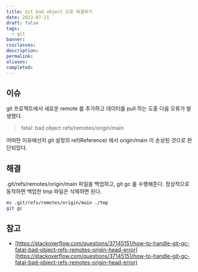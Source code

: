 ```yaml
---
title: Git bad object 오류 해결하기
date: 2023-07-21
draft: false
tags:
  - git
banner: 
cssclasses: 
description: 
permalink: 
aliases: 
completed:
---
```

## 이슈

git 프로젝트에서 새로운 remote 를 추가하고 데이터를 pull 하는 도중 다음 오류가 발생했다.

> fatal: bad object refs/remotes/origin/main

어떠한 이유에선지 git 설정의 ref(Reference) 에서 origin/main 이 손상된 것으로 판단되었다.

  

## 해결

.git/refs/remotes/origin/main 파일을 백업하고, git gc 를 수행해준다. 정상적으로 동작하면 백업한 tmp 파일은 삭제하면 된다.

```bash
mv .git/refs/remotes/origin/main ./tmp
git gc
```

  

## 참고

- [https://stackoverflow.com/questions/37145151/how-to-handle-git-gc-fatal-bad-object-refs-remotes-origin-head-error](https://stackoverflow.com/questions/37145151/how-to-handle-git-gc-fatal-bad-object-refs-remotes-origin-head-error)